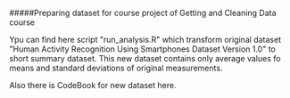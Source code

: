 #####Preparing dataset for course project of Getting and Cleaning Data course

Ypu can find here script "run_analysis.R" which transform original dataset "Human Activity Recognition Using Smartphones Dataset
Version 1.0" to short summary dataset. This new dataset contains only average values fo means and standard deviations of original measurements.

Also there is CodeBook for new dataset here.